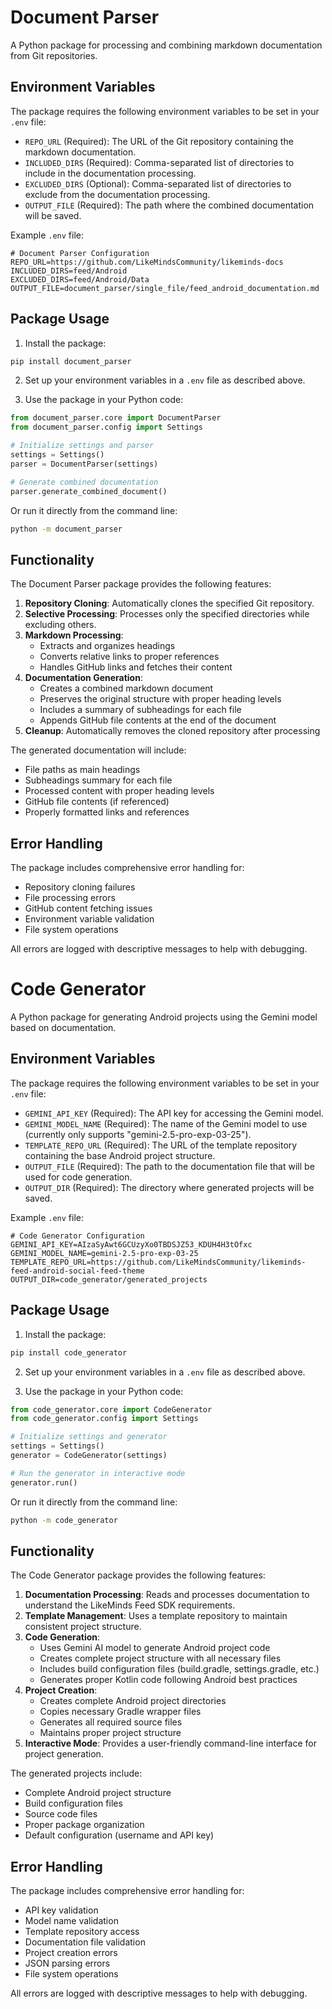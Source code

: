 # Document Parser

A Python package for processing and combining markdown documentation from Git repositories.

## Environment Variables

The package requires the following environment variables to be set in your `.env` file:

- `REPO_URL` (Required): The URL of the Git repository containing the markdown documentation.
- `INCLUDED_DIRS` (Required): Comma-separated list of directories to include in the documentation processing.
- `EXCLUDED_DIRS` (Optional): Comma-separated list of directories to exclude from the documentation processing.
- `OUTPUT_FILE` (Required): The path where the combined documentation will be saved.

Example `.env` file:
```
# Document Parser Configuration
REPO_URL=https://github.com/LikeMindsCommunity/likeminds-docs
INCLUDED_DIRS=feed/Android
EXCLUDED_DIRS=feed/Android/Data
OUTPUT_FILE=document_parser/single_file/feed_android_documentation.md
```

## Package Usage

1. Install the package:
```bash
pip install document_parser
```

2. Set up your environment variables in a `.env` file as described above.

3. Use the package in your Python code:
```python
from document_parser.core import DocumentParser
from document_parser.config import Settings

# Initialize settings and parser
settings = Settings()
parser = DocumentParser(settings)

# Generate combined documentation
parser.generate_combined_document()
```

Or run it directly from the command line:
```bash
python -m document_parser
```

## Functionality

The Document Parser package provides the following features:

1. **Repository Cloning**: Automatically clones the specified Git repository.
2. **Selective Processing**: Processes only the specified directories while excluding others.
3. **Markdown Processing**:
   - Extracts and organizes headings
   - Converts relative links to proper references
   - Handles GitHub links and fetches their content
4. **Documentation Generation**:
   - Creates a combined markdown document
   - Preserves the original structure with proper heading levels
   - Includes a summary of subheadings for each file
   - Appends GitHub file contents at the end of the document
5. **Cleanup**: Automatically removes the cloned repository after processing

The generated documentation will include:
- File paths as main headings
- Subheadings summary for each file
- Processed content with proper heading levels
- GitHub file contents (if referenced)
- Properly formatted links and references

## Error Handling

The package includes comprehensive error handling for:
- Repository cloning failures
- File processing errors
- GitHub content fetching issues
- Environment variable validation
- File system operations

All errors are logged with descriptive messages to help with debugging.

# Code Generator

A Python package for generating Android projects using the Gemini model based on documentation.

## Environment Variables

The package requires the following environment variables to be set in your `.env` file:

- `GEMINI_API_KEY` (Required): The API key for accessing the Gemini model.
- `GEMINI_MODEL_NAME` (Required): The name of the Gemini model to use (currently only supports "gemini-2.5-pro-exp-03-25").
- `TEMPLATE_REPO_URL` (Required): The URL of the template repository containing the base Android project structure.
- `OUTPUT_FILE` (Required): The path to the documentation file that will be used for code generation.
- `OUTPUT_DIR` (Required): The directory where generated projects will be saved.

Example `.env` file:
```
# Code Generator Configuration
GEMINI_API_KEY=AIzaSyAwt6GCUzyXo0TBDSJZ53_KDUH4H3tOfxc
GEMINI_MODEL_NAME=gemini-2.5-pro-exp-03-25
TEMPLATE_REPO_URL=https://github.com/LikeMindsCommunity/likeminds-feed-android-social-feed-theme
OUTPUT_DIR=code_generator/generated_projects
```

## Package Usage

1. Install the package:
```bash
pip install code_generator
```

2. Set up your environment variables in a `.env` file as described above.

3. Use the package in your Python code:
```python
from code_generator.core import CodeGenerator
from code_generator.config import Settings

# Initialize settings and generator
settings = Settings()
generator = CodeGenerator(settings)

# Run the generator in interactive mode
generator.run()
```

Or run it directly from the command line:
```bash
python -m code_generator
```

## Functionality

The Code Generator package provides the following features:

1. **Documentation Processing**: Reads and processes documentation to understand the LikeMinds Feed SDK requirements.
2. **Template Management**: Uses a template repository to maintain consistent project structure.
3. **Code Generation**:
   - Uses Gemini AI model to generate Android project code
   - Creates complete project structure with all necessary files
   - Includes build configuration files (build.gradle, settings.gradle, etc.)
   - Generates proper Kotlin code following Android best practices
4. **Project Creation**:
   - Creates complete Android project directories
   - Copies necessary Gradle wrapper files
   - Generates all required source files
   - Maintains proper project structure
5. **Interactive Mode**: Provides a user-friendly command-line interface for project generation.

The generated projects include:
- Complete Android project structure
- Build configuration files
- Source code files
- Proper package organization
- Default configuration (username and API key)

## Error Handling

The package includes comprehensive error handling for:
- API key validation
- Model name validation
- Template repository access
- Documentation file validation
- Project creation errors
- JSON parsing errors
- File system operations

All errors are logged with descriptive messages to help with debugging. 